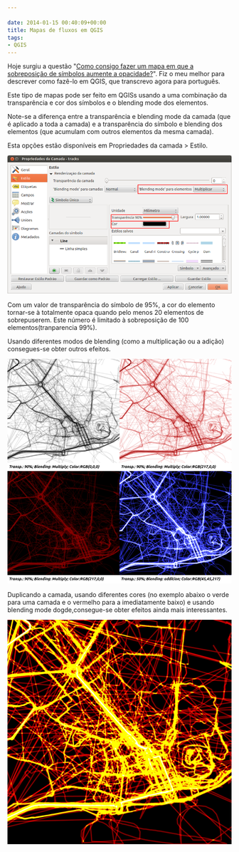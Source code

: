 ```yaml
---

date: 2014-01-15 00:40:09+00:00
title: Mapas de fluxos em QGIS
tags:
- QGIS
---
```


Hoje surgiu a questão "[Como consigo fazer um mapa em que a sobreposição de símbolos aumente a opacidade?](https://gis.stackexchange.com/questions/82806/how-do-i-make-a-map-where-overlapping-symbols-increase-opacity/82815#82815)". Fiz o meu melhor para descrever como fazê-lo em QGIS, que transcrevo agora para português.

Este tipo de mapas pode ser feito em QGISs usando a uma combinação da transparência e cor dos símbolos e o blending mode dos elementos.

Note-se a diferença entre a transparência e blending mode da camada (que é aplicado a toda a camada) e a transparência do símbolo e blending dos elementos (que acumulam com outros elementos da mesma camada).

Esta opções estão disponíveis em Propriedades da camada > Estilo.

[![testes_opacidade_opcoes](/images/2014/01/testes_opacidade_opcoes.png?w=584)
](/images/2014/01/testes_opacidade_opcoes.png)

Com um valor de transparência do símbolo de 95%, a cor do elemento tornar-se à totalmente opaca quando pelo menos 20 elementos de sobrepuserem. Este número é limitado à sobreposição de 100 elementos(tranparencia 99%).

Usando diferentes modos de blending (como a multiplicação ou a adição) consegues-se obter outros efeitos.

[![Testes_com_opacidade_2](/images/2014/01/testes_com_opacidade_2.png?w=584)
](/images/2014/01/testes_com_opacidade_2.png)

Duplicando a camada, usando diferentes cores (no exemplo abaixo o verde para uma camada e o vermelho para a imediatamente baixo) e usando blending mode dogde,consegue-se obter efeitos ainda mais interessantes.

[![opacity dodge](/images/2014/01/opacity-dodge.png?w=584)
](/images/2014/01/opacity-dodge.png)
